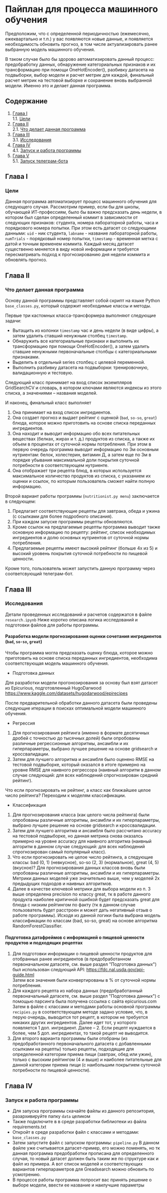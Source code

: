 # Пайплан для процесса машинного обучения
Предположим, что с определенной периодичностью (ежемесячно, ежеквартально и т.п.) у вас появляются новые данные, и появляется необходимость обновить прогноз, в том числе актуализировать ранее выбранную модель машинного обучения.

В таком случае было бы здорово автоматизировать данный процесс: предобработку данных, обнаружение категориальных признаков и их трансформацию при помощи OneHotEncoder(), разбивку датасета на подвыборки,  выбор модели и расчет метрик для каждой, финальный расчет метрик на тестовой выборке и сохранение вновь выбранной модели. Именно это и делает данная программа.

## Содержание

1. [Глава I](#глава-i) \
    1.1. [Цели](#Цели)
2. [Глава II](#глава-ii) \
    2.1. [Что делает данная программа](#Что-делает-данная-программа)
3. [Глава III](#глава-iii) \
    3.1. [Исследования](#Исследования)
4. [Глава IV](#глава-iv) \
    4.1. [Запуск и работа программы](#Запуск-и-работа-программы)
5. [Глава V](#глава-v) \
    5.1. [Запуск телеграм-бота](#Запуск-телеграм-бота)

   

## Глава I
### Цели

Данная программа автоматизирует процесс машинного обучения для следующего случая.
Рассмотрим пример, если бы для школы, обучающей ИТ-профессиям, было бы важно предсказать день недели, в котором был сделан определенный коммит в зависимости от следующих признаков: студента, номера лабораторной работы, часа и порядкового номера попытки.
При этом есть датасет со следующими данными: `uid` - ник студента, `labname` - название лабораторной работы, `numTrials` - порядковый номер попытки, `timestamp` - временная метка с датой и точным временем коммита.
Каждый месяц датасет существенно меняется в виду новой информации и требуется пересматривать подход к прогнозированию дня недели коммита и обновлять прогноз.

## Глава II
### Что делает данная программа

Основу данной программы представляет собой скрипт на языке Python `base_classes.py`, который содержит необходимые классы и методы.

Первые три кастомных класса-трансформера выполняют следующие задачи:
- Вытащить из колонки `timestamp` час и день недели (в виде цифры), а затем удалить ставший ненужным столбец `timestamp`.
- Обнаружить все категориальные признаки и выполнить их трансформацию при помощи OneHotEncoder(), а затем удалить ставшие ненужными первоначальные столбцы с категориальными признаками.
- Выделить в отдельный series столбец с целевой переменной.
- Выполнить разбивку датасета на подвыборки: тренировочную, валидационную и тестовую.

Следующий класс принимает на вход список экземпляров GridSearchCV и словарь, в котором ключами являются индексы из этого списка, а значениями – названия моделей.

И наконец, финальный класс выполняет 

1. Она принимает на вход список ингредиентов.
2. Она создает прогноз и выдает рейтинг с оценкой (`bad`, `so-so`, `great`) блюда, которое можно приготовить на основе списка переданных ингредиентов.
3. Она находит и выводит информацию обо всех питательных веществах (белках, жирах и т. д.) продуктов из списка, а также их объем в процентах от суточной нормы потребления. При этом в первую очередь программа выводит информацию по 3м основным нутриентам: белок, холестерин, витамин Д, а затем еще по 3м в порядке убывания  максимальной доли покрытия суточной потребности в соответствующем нутриенте.
4. Она отображает три рецепта блюд, в которых используется максимальное количество продуктов из списка, с указанием их оценки и ссылок, по которым пользователь сможет найти полную информацию.

Второй вариант работы программы (`nutritionist.py menu`) заключается в следующем:
1. Предлагает соответствующие рецепты для завтрака, обеда и ужина (с ссылками для более подробного описания).
2. При каждом запуске программы рецепты обновляются.
3. Кроме ссылок на предлагаемые рецепты программа выводит также основную информацию по рецепту: 
рейтинг, список необходимых ингредиентов и долю основных нутриентов от суточной нормы потребления.
4. Предлагаемые рецепты имеют высокий рейтинг (больше 4х из 5) и высокий уровень покрытия суточной потребности по пищевой ценности.

Кроме того, пользователь может запустить данную программу через соответсвующий телеграм-бот.

## Глава III
### Исследования

Детали проведенных исследований и расчетов содержатся в файле `research.ipynb`
Ниже коротко описана логика исследований и подготовки файлов для работы программы.

#### Разработка модели прогнозирования оценки сочетания ингредиентов (`bad`, `so-so`, `great`)

Чтобы программа могла предсказать оценку блюда, которое можно приготовить на основе списка переданных ингредиентов, необходима соответствующая модель машинного обучения. 

* Подготовка данных 

Для разработки модели прогонозирования за основу был взят датасет из Epicurious, подготовленный HugoDarwood  https://www.kaggle.com/datasets/hugodarwood/epirecipes

После предварительной обработки данного датасета были проведены следующие итерации в поисках оптимальной модели машинного обучения.

* Регрессия

 1. Для прогнозирования рейтинга (именно в формате десятичных дробей с точностью до тысячных долей) были опробованы различные регрессионные алгоритмы, ансамбли и их гиперпараметры, выбрано лучшее решение на основе gridsearch и кроссвалидации.
 2. Затем для лучшего алгоритма и ансамбля было оценено RMSE на тестовой подвыборке, который оказался в итоге примерно на уровне RMSE для наивного регрессора (наивный алгоритм в данном случае следующий: для всех наблюдений спрогнозирован средний рейтинг).

Что если прогнозировать не рейтинг, а класс как ближайшее целое число рейтинга?
Переходим к моделям классификации.

* Классификация

1. Для прогнозирования класса (как целого числа рейтинга) были опробованы различные алгоритмы, ансамбли и их гиперпараметры, выбрано лучшее решение на основе gridsearch и кроссвалидации.
2. Затем для лучшего алгоритма и ансамбля было рассчитано accuracy на тестовой подвыборке, но данная метрика снова оказалсь примерно на уровне accuracy для наивного алгоритма (наивный алгоритм в данном случае следующий: для всех наблюдений спрогнозирован самый популярный класс).
3. Что если прогнозировать не целое число рейтинга, а следующие классы: bad (0, 1) (невкусное), so-so (2, 3) (нормальное), great (4, 5) (вкусное)?
Для прогнозирования  данных классов вновь были опробованы различные алгоритмы, ансамбли и их гиперпараметры. Метрики данных моделей уже значительно выше, чем у моделей 2х предыдущих подходов и наивных алгоритмов.
4. Далее в качестве ключевой метрики для выбора модели из п. 3 выше определена precision по классу great, тк в работе данного продукта наиболее критичной ошибкой будет предсказать great для блюда с низким рейтингом по факту (тк в данном случае пользователь будет расстроен и может дать негативный отзыв о работе программы). 
Исходя из данной логики была выбрана модель классификации по классам (bad, so-so, great) на основе алгоритма RandomForestClassifier.

#### Подготовка датафреймов с информацией о пищевой ценности продуктов и подходящих рецептах

1. Для подготовки информации о пищевой ценности продуктов для отобранных ранее ингредиентов (в предобработанном первоначальном датасете, см. выше раздел "Подготовка данных")  был использован следующий API: https://fdc.nal.usda.gov/api-guide.html  
Затем все значения были конвертированы в % от суточной нормы потребления.
2. Для каждого рецепта из набора данных (предобработанный первоначальный датасете, см. выше раздел "Подготовка данных") с помощью парсинга была получена сссылка с сайта epicurious.com
Затем в файле с классами и методами работы основной программы `reсipies.py` в соответствующем методе задано условие, что, в перую очередь, выводится тот рецепт, в котором не требуется никаких других ингредиентов.  Далее идет тот, у которого появляется 1 доп. ингредиент. Далее – 2. Если рецепт нуждается в более, чем 5 доп. ингредиентах, то такой рецепт не выводится.     
3. Для второго варианта программы были отобраны (из предобработанного первоначального датасета с добавленными ссылками на рецепты) только рецепты,  подходящие для определенной категории приема пищи (завтрак, обед или ужин), только с высоким рейтингом (4 и выше) и наиболее питательные для данной категории приема пищи (с наибольшим покрытием суточной потребности по пищевой ценности). 


## Глава IV
### Запуск и работа программы

 - Для запуска программы скачайте файлы из данного репозитория, разархивируйте папку `data` целиком
 - Также подключите в в среде разработки библиотеки из файла requirements.txt
 - Откройт в среде разработки файл с классами и методами: `base_classes.py`
 - Затем запустите файл с запуском программы: `pipeline.py`
 В данном файле уже считывается датасет-пример, его можно поменять, но тк данная программа предобработки прописана для определенного случая, то новый датасет должен быть таким же по структуре как и файл из примера.
 А вот список моделей и соответствующих вариантов гиперпараметров для Greadsearch можно обновить по усмотрению.
 - В процессе работы программа попросит вас принять решение о выборе модели, ввести ее название и наилучшие параметры



